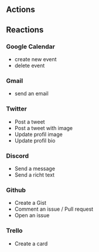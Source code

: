 ## Actions

## Reactions

### Google Calendar
- create new event
- delete event

### Gmail
- send an email

### Twitter
- Post a tweet
- Post a tweet with image
- Update profil image
- Update profil bio

### Discord
- Send a message
- Send a richt text

### Github
- Create a Gist
- Comment an issue / Pull request
- Open an issue

### Trello
- Create a card